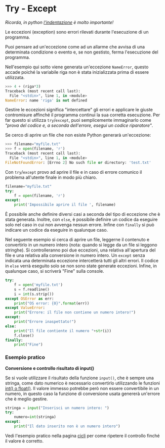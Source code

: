 # Try - Except

_Ricorda, in python [l'indentazione](Syntax.md#indentazione) è molto importante!_

Le eccezioni (exception) sono errori rilevati durante l'esecuzione di un programma.

Puoi pensare ad un'eccezione come ad un allarme che avvisa di una determinata condizione o evento e, se non gestisto, ferma l'esecuzione del programma.

Nell'esempio qui sotto viene generata un'eccezione `NameError`, questo accade poiché la variabile riga non è stata inizializzata prima di essere utilizzata.

```python
>>> 4 + (riga*3)   
Traceback (most recent call last):
  File "<stdin>", line 1, in <module>
NameError: name 'riga' is not defined
```

Gestire le eccezioni significa "intercettare" gli errori e applicare le giuste contromisure affinché il programma continui la sua corretta esecuzione. 
Per far questo si utilizza `try`/`except`,  puoi semplicemente immaginarlo come _"prova del codice e, a seconda dell'errore, esegui un codice riparatore"_.

Se cerco di aprire un file che non esiste Python generarà un'eccezione:

```python
>>> filename="myfile.txt"  
>>> f = open(filename, 'r')
Traceback (most recent call last):
  File "<stdin>", line 1, in <module>
FileNotFoundError: [Errno 2] No such file or directory: 'test.txt'
```

Con `try`/`except` provo ad aprire il file e in caso di errore comunico il problema all'utente finale in modo più chiaro.

```python
filename="myfile.txt"  
try:
    f = open(filename, 'r')
except:
    print('Impossibile aprire il file ', filename)
```

È possibile anche definire diversi casi a seconda del tipo di eccezione che è stata generata. Inoltre, con `else`, è possibile definire un codice da eseguire solo nel caso in cui non avvenga nessun errore. Infine con `finally` si può indicare un codice da eseguire in qualunque caso.

Nel seguente esempio si cerca di aprire un file, leggerne il contenuto e convertirlo in un numero intero (nota: quando si legge da un file si leggono stringhe).
Si controlleranno poi due eccezioni, una relativa all'apertura del file e una relativa alla conversione in numero intero.
Un `except` senza indicata una determinata eccezione intercetterà tutti gli altri errori.
Il codice in `else` verrà eseguito solo se non sono state generate eccezioni.
Infine, in qualunque caso, si scriverà "Fine" sulla console.

```python
try:
    f = open('myfile.txt')
    s = f.readline()
    i = int(s.strip())
except OSError as err:
    print("OS error: {0}".format(err))
except ValueError:
    print("Errore: il file non contiene un numero intero!")
except:
    print("Errore inaspettato!")
else:
    print("Il file contiente il numero "+str(i))
    f.close()
finally: 
    print("Fine")
```

### Esempio pratico
**Conversione e controllo risultato di input()**

Se si vuole utilizzare il risultato della funzione `input()`, che è sempre una stringa, come dato numerico è necessario convertirlo utilizzando le funzioni [int() o float()](Type_Number.md). Il valore immesso potrebbe però non essere convertibile in un numero, in questo caso la funzione di conversione usata genererà un'errore che è meglio gestire.

```python
stringa = input("Inserisci un numero intero: ") 
try:
    numero=int(stringa)
except:
    print("Il dato inserito non è un numero intero")
```

Vedi l'esempio pratico nella pagina [cicli](Loops.md) per come ripetere il controllo finché il valore è corretto.
